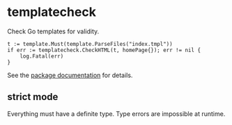 # templatecheck

Check Go templates for validity.

```
t := template.Must(template.ParseFiles("index.tmpl"))
if err := templatecheck.CheckHTML(t, homePage{}); err != nil {
    log.Fatal(err)
}
```

See the [package documentation](https://pkg.go.dev/github.com/jba/templatecheck)
for details.

## strict mode

Everything must have a definite type. Type errors are impossible at runtime.
